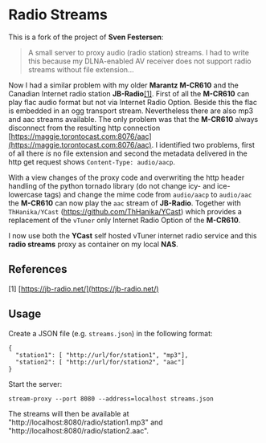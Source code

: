 # Radio Streams

This is a fork of the project of **Sven Festersen**:

> A small server to proxy audio (radio station) streams. I had to write this
> because my DLNA-enabled AV receiver does not support radio streams without
> file extension...

Now I had a similar problem with my older **Marantz M-CR610** and the Canadian
Internet radio station **JB-Radio**[[1]](#1). First of all the **M-CR610** can play
flac audio format but not via Internet Radio Option. Beside this the flac is embedded in
an ogg transport stream.  Nevertheless there are also mp3 and aac streams available.
The only problem was that the **M-CR610** always disconnect from the resulting
http connection [https://maggie.torontocast.com:8076/aac](https://maggie.torontocast.com:8076/aac).
I identified two problems, first of all there *is* no file extension and second
the metadata delivered in the http get request shows `Content-Type: audio/aacp`.

With a view changes of the proxy code and overwriting the http header handling
of the python tornado library (do not change icy- and ice- lowercase tags) and
change the mime code from `audio/aacp` to `audio/aac` the **M-CR610** can now
play the `aac` stream of **JB-Radio**.  Together with `ThHanika/YCast` (https://github.com/ThHanika/YCast)
which provides a replacement of the `vTuner` only Internet Radio Option of the **M-CR610**.

I now use both the **YCast** self hosted vTuner internet radio service and this **radio streams**
proxy as container on my local **NAS**.

## References
<a id="1">[1]</a>
[https://jb-radio.net/](https://jb-radio.net/)

## Usage
Create a JSON file (e.g. `streams.json`) in the following format:

```
{
  "station1": [ "http://url/for/station1", "mp3"],
  "station2": [ "http://url/for/station2", "aac"]
}
```

Start the server:

```
stream-proxy --port 8080 --address=localhost streams.json
```

The streams will then be available at "http://localhost:8080/radio/station1.mp3"
and "http://localhost:8080/radio/station2.aac".

